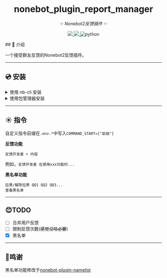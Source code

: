 <div align="center">

# nonebot_plugin_report_manager
_✨ Nonebot2反馈插件 ✨_
</div>

<p align="center">

  <a href="https://github.com/KafCoppelia/nonebot_plugin_roll/blob/beta/LICENSE">
    <img src="https://img.shields.io/badge/license-MIT-informational">
  </a>

  <a href="https://github.com/nonebot/nonebot2">
    <img src="https://img.shields.io/badge/nonebot2-2.0.0b3+-green">
  </a>

<img src="https://img.shields.io/badge/python-3.8+-blue.svg" alt="python">

</p>
## 📖 介绍

一个接受群友反馈的Nonebot2反馈插件。

***
## 💿 安装

<details>
<summary>使用 nb-cli 安装</summary>

    nb plugin install nonebot-plugin-couplets

</details>

<details>
<summary>使用包管理器安装</summary>

    pip install nonebot-plugin-couplets
</details>

***
## ☀ ️指令
自定义指令前缀在``.env.*``中写入``COMMAND_START=["前缀"]``

**反馈功能**
```
反馈开发者 + 内容
```
例如，`反馈开发者 在使用xxx功能时...`

**黑名单功能**
```
拉黑/解除拉黑 QQ1 QQ2 QQ3... 
查看黑名单
```

***
## 😊TODO

- [ ] 合并用户反馈
- [ ] 限制反馈次数(~~感觉没啥必要~~)
- [x] 黑名单

***
## 🙏鸣谢

黑名单功能修改于[nonebot-plugin-namelist](https://github.com/A-kirami/nonebot-plugin-namelist)